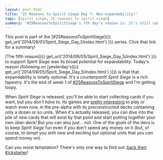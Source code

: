 ```yaml
---
layout: post.html
title: "25 Reasons to Spirit Siege Day 7: Non-expandability!"
tags: [spirit_siege, 25_reasons_to_spirit_siege]
summary: "#25ReasonsToSpiritSiege's 7th day's reason is: It's still competitively interesting even without expansions."
---
```


This post is part of the [#25ReasonsToSpiritSiege]({{ get_url('2014/09/01/Spirit_Siege_Day_1/index.html') }}) series. Click that link for a summary!

[The fifth reason]({{ get_url('2014/09/05/Spirit_Siege_Day_5/index.html') }}) to support _Spirit Siege_ was its broad potential for expandability. Today's reason (following on [yesterday's]({{ get_url('2014/09/05/Spirit_Siege_Day_5/index.html') }})) is that that expandability is totally optional. It's a counterpoint! _Spirit Siege_ is a rich tapestry. It's the end of week 1 of [#25ReasonsToSpiritSiege](https://twitter.com/hashtag/25ReasonsToSpiritSiege?src=hash) and I'm getting loopy.

When _Spirit Siege_ is released, you'll be able to start collecting cards if you want, but you don't _have_ to. Its games are [pretty interesting](https://www.youtube.com/watch?v=w1CgPs3eZXo) to play or watch even now, in the pre-alpha with its preconstructed decks containing only a dozen or so units. When it's actually released, you can dive into the pile of new cards that will exist by that point and start putting together your own über-deck! But you can also just... not. One of the goals of the devs is to keep _Spirit Siege_ fun even if you don't spend any money on it (but, of course, to _tempt_ you with new and exciting but optional units that you _can_ spend money on).

Can you resist temptation? There's only one way to find out: [back their Kickstarter](https://www.kickstarter.com/projects/1796662059/spirit-siege-your-five-minute-strategy-game-fix)!